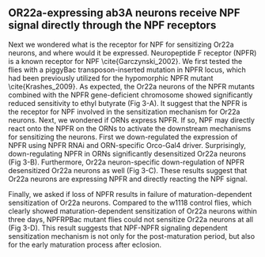 ## OR22a-expressing ab3A neurons receive NPF signal directly through the NPF receptors

Next we wondered what is the receptor for NPF for sensitizing Or22a neurons, and where would it be expressed.
Neuropeptide F receptor (NPFR) is a known receptor for NPF \cite{Garczynski_2002}.
We first tested the flies with a piggyBac transposon-inserted mutation in NPFR locus, which had been previously utilized for the hypomorphic NPFR mutant \cite{Krashes_2009}.
As expected, the Or22a neurons of the NPFR mutants combined with the NPFR gene-deficient chromosome showed significantly reduced sensitivity to ethyl butyrate (Fig 3-A).
It suggest that the NPFR is the receptor for NPF involved in the sensitization mechanism for Or22a neurons.
Next, we wondered if ORNs express NPFR.
If so, NPF may directly react onto the NPFR on the ORNs to activate the downstream mechanisms for sensitizing the neurons.
First we down-regulated the expression of NPFR using NPFR RNAi and ORN-specific Orco-Gal4 driver.
Surprisingly, down-regulating NPFR in ORNs significantly desensitized Or22a neurons (Fig 3-B).
Furthermore, Or22a neuron-specific down-regulation of NPFR desensitized Or22a neurons as well (Fig 3-C).
These results suggest that Or22a neurons are expressing NPFR and directly reacting the NPF signal.

Finally, we asked if loss of NPFR results in failure of maturation-dependent sensitization of Or22a neurons.
Compared to the w1118 control flies, which clearly showed maturation-dependent sensitization of Or22a neurons within three days, NPFRPBac mutant flies could not sensitize Or22a neurons at all (Fig 3-D).
This result suggests that NPF-NPFR signaling dependent sensitization mechanism is not only for the post-maturation period, but also for the early maturation process after eclosion.
